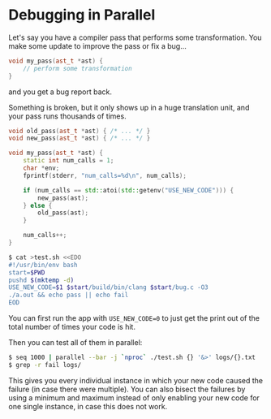 # Debugging in Parallel

Let's say you have a compiler pass that performs some transformation.
You make some update to improve the pass or fix a bug...

```c++
void my_pass(ast_t *ast) {
    // perform some transformation
}
```

and you get a bug report back.

Something is broken, but it only shows up in a huge translation unit, and your pass runs thousands of times.

```c++
void old_pass(ast_t *ast) { /* ... */ }
void new_pass(ast_t *ast) { /* ... */ }

void my_pass(ast_t *ast) {
    static int num_calls = 1;
    char *env;
    fprintf(stderr, "num_calls=%d\n", num_calls);

    if (num_calls == std::atoi(std::getenv("USE_NEW_CODE"))) {
        new_pass(ast);
    } else {
        old_pass(ast);
    }

    num_calls++;
}
```

```bash
$ cat >test.sh <<EDO
#!/usr/bin/env bash
start=$PWD
pushd $(mktemp -d)
USE_NEW_CODE=$1 $start/build/bin/clang $start/bug.c -O3
./a.out && echo pass || echo fail
EOD
```

You can first run the app with `USE_NEW_CODE=0` to just get the print out of the total number of times your code is hit.

Then you can test all of them in parallel:

```bash
$ seq 1000 | parallel --bar -j `nproc` ./test.sh {} '&>' logs/{}.txt
$ grep -r fail logs/
```

This gives you every individual instance in which your new code caused the failure (in case there were multiple).
You can also bisect the failures by using a minimum and maximum instead of only enabling your new code for one single instance, in case this does not work.
